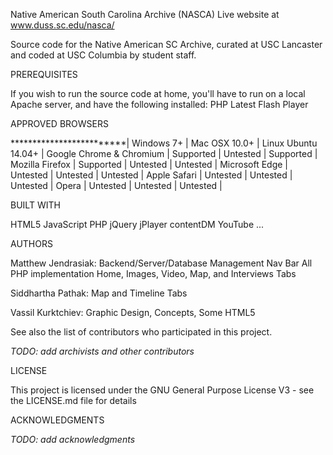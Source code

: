 Native American South Carolina Archive (NASCA)
Live website at www.duss.sc.edu/nasca/

Source code for the Native American SC Archive, curated at USC Lancaster and coded at USC Columbia by student staff.

PREREQUISITES

If you wish to run the source code at home, you'll have to run on a local Apache server, and have the following installed:
PHP
Latest Flash Player

APPROVED BROWSERS

*************************| Windows 7+ | Mac OSX 10.0+ | Linux Ubuntu 14.04+ |
Google Chrome & Chromium | Supported  |   Untested    |     Supported       |
Mozilla Firefox          | Supported  |   Untested    |      Untested       |
Microsoft Edge           |  Untested  |   Untested    |      Untested       |
Apple Safari             |  Untested  |   Untested    |      Untested       |
Opera                    |  Untested  |   Untested    |      Untested       |

BUILT WITH

HTML5
JavaScript
PHP
jQuery
jPlayer
contentDM
YouTube
...

AUTHORS

Matthew Jendrasiak:
	Backend/Server/Database Management
	Nav Bar
	All PHP implementation
	Home, Images, Video, Map, and Interviews Tabs

Siddhartha Pathak:
	Map and Timeline Tabs
	
Vassil Kurktchiev:
	Graphic Design, Concepts, Some HTML5

See also the list of contributors who participated in this project.

*TODO: add archivists and other contributors*

LICENSE

This project is licensed under the GNU General Purpose License V3 - see the LICENSE.md file for details

ACKNOWLEDGMENTS

*TODO: add acknowledgments*